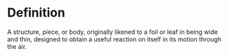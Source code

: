 # Definition

A structure, piece, or body, originally likened to a foil or leaf in
being wide and thin, designed to obtain a useful reaction on itself in
its motion through the air.
